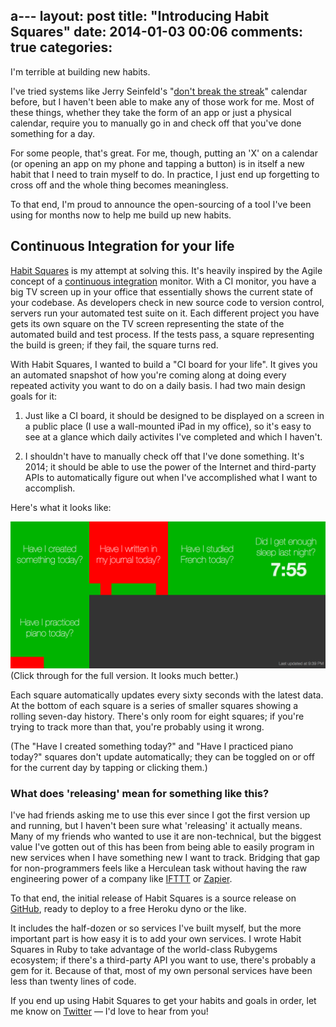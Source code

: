 a---
layout: post
title: "Introducing Habit Squares"
date: 2014-01-03 00:06
comments: true
categories:
---

I'm terrible at building new habits.

I've tried systems like Jerry Seinfeld's "[don't break the streak](http://lifehacker.com/281626/jerry-seinfelds-productivity-secret)" calendar before, but I haven't been able to make any of those work for me. Most of these things, whether they take the form of an app or just a physical calendar, require you to manually go in and check off that you've done something for a day.

For some people, that's great. For me, though, putting an 'X' on a calendar (or opening an app on my phone and tapping a button) is in itself a new habit that I need to train myself to do. In practice, I just end up forgetting to cross off and the whole thing becomes meaningless.

To that end, I'm proud to announce the open-sourcing of a tool I've been using for months now to help me build up new habits.



## Continuous Integration for your life
[Habit Squares](https://github.com/lazerwalker/habit-squares) is my attempt at solving this. It's heavily inspired by the Agile concept of a [continuous integration](https://en.wikipedia.org/wiki/Continuous_integration) monitor. With a CI monitor, you have a big TV screen up in your office that essentially shows the current state of your codebase. As developers check in new source code to version control, servers run your automated test suite on it. Each different project you have gets its own square on the TV screen representing the state of the automated build and test process. If the tests pass, a square representing the build is green; if they fail, the square turns red.

With Habit Squares, I wanted to build a "CI board for your life". It gives you an automated snapshot of how you're coming along at doing every repeated activity you want to do on a daily basis. I had two main design goals for it:

1. Just like a CI board, it should be designed to be displayed on a screen in a public place (I use a wall-mounted iPad in my office), so it's easy to see at a glance which daily activites I've completed and which I haven't.

2. I shouldn't have to manually check off that I've done something. It's 2014; it should be able to use the power of the Internet and third-party APIs to automatically figure out when I've accomplished what I want to accomplish.

Here's what it looks like:

[![image](/images/habit-squares.png)](/images/habit-squares.png)
(Click through for the full version. It looks much better.)

Each square automatically updates every sixty seconds with the latest data. At the bottom of each square is a series of smaller squares showing a rolling seven-day history. There's only room for eight squares; if you're trying to track more than that, you're probably using it wrong.

(The "Have I created something today?" and "Have I practiced piano today?" squares don't update automatically; they can be toggled on or off for the current day by tapping or clicking them.)


### What does 'releasing' mean for something like this?
I've had friends asking me to use this ever since I got the first version up and running, but I haven't been sure what 'releasing' it actually means. Many of my friends who wanted to use it are non-technical, but the biggest value I've gotten out of this has been from being able to easily program in new services when I have something new I want to track. Bridging that gap for non-programmers feels like a Herculean task without having the raw engineering power of a company like [IFTTT](https://ifttt.com) or [Zapier](https://zapier.com).

To that end, the initial release of Habit Squares is a source release on [GitHub](https://github.com/lazerwalker/habit-squares), ready to deploy to a free Heroku dyno or the like.

It includes the half-dozen or so services I've built myself, but the more important part is how easy it is to add your own services. I wrote Habit Squares in Ruby to take advantage of the world-class Rubygems ecosystem; if there's a third-party API you want to use, there's probably a gem for it. Because of that, most of my own personal services have been less than twenty lines of code.

If you end up using Habit Squares to get your habits and goals in order, let me know on [Twitter](https://twitter.com/lazerwalker) — I'd love to hear from you!
